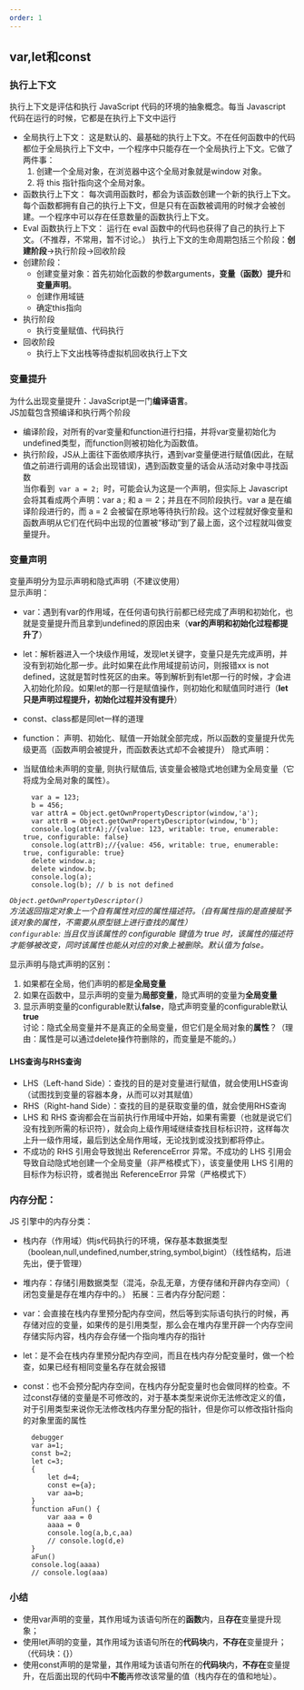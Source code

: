 ```yaml
---
order: 1
---
```

## var,let和const

### 执行上下文
执行上下文是评估和执行 JavaScript 代码的环境的抽象概念。每当 Javascript 代码在运行的时候，它都是在执行上下文中运行
+ 全局执行上下文： 这是默认的、最基础的执行上下文。不在任何函数中的代码都位于全局执行上下文中，一个程序中只能存在一个全局执行上下文。它做了两件事：
    1. 创建一个全局对象，在浏览器中这个全局对象就是window 对象。
    2. 将 this 指针指向这个全局对象。
+ 函数执行上下文： 每次调用函数时，都会为该函数创建一个新的执行上下文。每个函数都拥有自己的执行上下文，但是只有在函数被调用的时候才会被创建。一个程序中可以存在任意数量的函数执行上下文。
+ Eval 函数执行上下文： 运行在 eval 函数中的代码也获得了自己的执行上下文。（不推荐，不常用，暂不讨论。）
执行上下文的生命周期包括三个阶段：**创建阶段**→执行阶段→回收阶段
+ 创建阶段：
    + 创建变量对象：首先初始化函数的参数arguments，**变量（函数）提升**和**变量声明**。
    + 创建作用域链
    + 确定this指向
+ 执行阶段
    + 执行变量赋值、代码执行
+ 回收阶段
    + 执行上下文出栈等待虚拟机回收执行上下文
### 变量提升
为什么出现变量提升：JavaScript是一门**编译语言**。  
JS加载包含预编译和执行两个阶段  
+ 编译阶段，对所有的var变量和function进行扫描，并将var变量初始化为undefined类型，而function则被初始化为函数值。
+ 执行阶段，JS从上面往下面依顺序执行，遇到var变量便进行赋值(因此，在赋值之前进行调用的话会出现错误)，遇到函数变量的话会从活动对象中寻找函数  
当你看到<code> var a = 2; </code>时，可能会认为这是一个声明，但实际上 Javascript 会将其看成两个声明：var a ; 和 a ＝ 2；并且在不同阶段执行。var a 是在编译阶段进行的，而 a = 2 会被留在原地等待执行阶段。这个过程就好像变量和函数声明从它们在代码中出现的位置被“移动”到了最上面，这个过程就叫做变量提升。  
### 变量声明
变量声明分为显示声明和隐式声明（不建议使用）  
显示声明：
+ var：遇到有var的作用域，在任何语句执行前都已经完成了声明和初始化，也就是变量提升而且拿到undefined的原因由来（**var的声明和初始化过程都提升了**）
+ let：解析器进入一个块级作用域，发现let关键字，变量只是先完成声明，并没有到初始化那一步。此时如果在此作用域提前访问，则报错xx is not defined，这就是暂时性死区的由来。等到解析到有let那一行的时候，才会进入初始化阶段。如果let的那一行是赋值操作，则初始化和赋值同时进行（**let只是声明过程提升，初始化过程并没有提升**）
+ const、class都是同let一样的道理
+ function： 声明、初始化、赋值一开始就全部完成，所以函数的变量提升优先级更高（函数声明会被提升，而函数表达式却不会被提升）
隐式声明：
+ 当赋值给未声明的变量, 则执行赋值后, 该变量会被隐式地创建为全局变量（它将成为全局对象的属性）。

        var a = 123;
        b = 456;
        var attrA = Object.getOwnPropertyDescriptor(window,'a');
        var attrB = Object.getOwnPropertyDescriptor(window,'b');
        console.log(attrA);//{value: 123, writable: true, enumerable: true, configurable: false}
        console.log(attrB);//{value: 456, writable: true, enumerable: true, configurable: true}
        delete window.a;
        delete window.b;
        console.log(a);
        console.log(b); // b is not defined  
        
*<code>Object.getOwnPropertyDescriptor() </code>方法返回指定对象上一个自有属性对应的属性描述符。（自有属性指的是直接赋予该对象的属性，不需要从原型链上进行查找的属性）*  
*<code>configurable</code>: 当且仅当该属性的 configurable 键值为 true 时，该属性的描述符才能够被改变，同时该属性也能从对应的对象上被删除。默认值为 false。*  

显示声明与隐式声明的区别：  
1. 如果都在全局，他们声明的都是**全局变量** 
2. 如果在函数中，显示声明的变量为**局部变量**，隐式声明的变量为**全局变量**
3. 显示声明变量的configurable默认**false**，隐式声明变量的configurable默认**true**  
讨论：隐式全局变量并不是真正的全局变量，但它们是全局对象的**属性**？（理由：属性是可以通过delete操作符删除的，而变量是不能的。）  

#### LHS查询与RHS查询
+ LHS（Left-hand Side）：查找的目的是对变量进行赋值，就会使用LHS查询（试图找到变量的容器本身，从而可以对其赋值）
+ RHS（Right-hand Side）：查找的目的是获取变量的值，就会使用RHS查询
+ LHS 和 RHS 查询都会在当前执行作用域中开始，如果有需要（也就是说它们没有找到所需的标识符），就会向上级作用域继续查找目标标识符，这样每次上升一级作用域，最后到达全局作用域，无论找到或没找到都将停止。
+ 不成功的 RHS 引用会导致抛出 ReferenceError 异常。不成功的 LHS 引用会导致自动隐式地创建一个全局变量（非严格模式下），该变量使用 LHS 引用的目标作为标识符，或者抛出 ReferenceError 异常（严格模式下）

### 内存分配：
JS 引擎中的内存分类：
+ 栈内存（作用域）供js代码执行的环境，保存基本数据类型（boolean,null,undefined,number,string,symbol,bigint）（线性结构，后进先出，便于管理）
+ 堆内存：存储引用数据类型（混沌，杂乱无章，方便存储和开辟内存空间）（ 闭包变量是存在堆内存中的。）
拓展：三者内存分配问题：
+ var：会直接在栈内存里预分配内存空间，然后等到实际语句执行的时候，再存储对应的变量，如果传的是引用类型，那么会在堆内存里开辟一个内存空间存储实际内容，栈内存会存储一个指向堆内存的指针
+ let：是不会在栈内存里预分配内存空间，而且在栈内存分配变量时，做一个检查，如果已经有相同变量名存在就会报错
+ const：也不会预分配内存空间，在栈内存分配变量时也会做同样的检查。不过const存储的变量是不可修改的，对于基本类型来说你无法修改定义的值，对于引用类型来说你无法修改栈内存里分配的指针，但是你可以修改指针指向的对象里面的属性

        debugger
        var a=1;
        const b=2;
        let c=3;
        {
            let d=4;
            const e={a};
            var aa=b;
        }
        function aFun() {
            var aaa = 0
            aaaa = 0
            console.log(a,b,c,aa)
            // console.log(d,e)
        }
        aFun()
        console.log(aaaa)
        // console.log(aaa)

### 小结
- 使用var声明的变量，其作用域为该语句所在的**函数**内，且**存在**变量提升现象；
- 使用let声明的变量，其作用域为该语句所在的**代码块**内，**不存在**变量提升；（代码块：{}）
- 使用const声明的是常量，其作用域为该语句所在的**代码块**内，**不存在**变量提升，在后面出现的代码中**不能**再修改该常量的值（栈内存在的值和地址）。